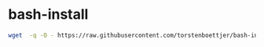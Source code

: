 # bash-install

```bash
wget  -q -O - https://raw.githubusercontent.com/torstenboettjer/bash-install/main/install.sh | sudo bash
```
